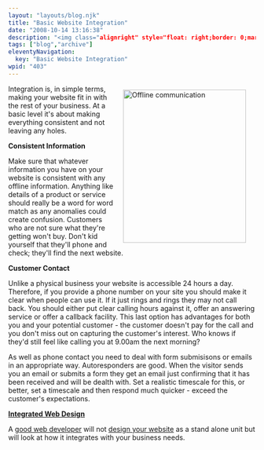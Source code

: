 ```yaml
---
layout: "layouts/blog.njk"
title: "Basic Website Integration"
date: "2008-10-14 13:16:38"
description: "<img class="alignright" style="float: right;border: 0;margin-left: 20px;margin-right: 20px;margin-top: 10px;margin-bottom: 10px" src="http://www"
tags: ["blog","archive"]
eleventyNavigation:
  key: "Basic Website Integration"
wpid: "403"
---
```

<img class="alignright" style="float: right;border: 0;margin-left: 20px;margin-right: 20px;margin-top: 10px;margin-bottom: 10px" src="http://www.chris-smith-web.com/wp/wp-content/uploads/2008/10/phone.jpg" alt="Offline communication" width="250" height="312" />Integration is, in simple terms, making your website fit in with the rest of your business. At a basic level it's about making everything consistent and not leaving any holes.

<strong>Consistent Information</strong>

Make sure that whatever information you have on your website is consistent with any offline information. Anything like details of a product or service should really be a word for word match as any anomalies could create confusion. Customers who are not sure what they're getting won't buy. Don't kid yourself that they'll phone and check; they'll find the next website.

<strong>Customer Contact</strong>

Unlike a physical business your website is accessible 24 hours a day. Therefore, if you provide a phone number on your site you should make it clear when people can use it. If it just rings and rings they may not call back. You should either put clear calling hours against it, offer an answering service or offer a callback facility. This last option has advantages for both you and your potential customer - the customer doesn't pay for the call and you don't miss out on capturing the customer's interest. Who knows if they'd still feel like calling you at 9.00am the next morning?

As well as phone contact you need to deal with form submisisons or emails in an appropriate way. Autoresponders are good. When the visitor sends you an email or submits a form they get an email just confirming that it has been received and will be dealth with. Set a realistic timescale for this, or better, set a timescale and then respond much quicker - exceed the customer's expectations.

<strong><a href="http://www.chris-smith-web.com/wp/?page_id=9" target="_self">Integrated Web Design</a></strong>

A <a href="http://www.chris-smith-web.com/wp" target="_self">good web developer</a> will not <a href="http://www.chris-smith-web.com/wp/?page_id=9" target="_self">design your website</a> as a stand alone unit but will look at how it integrates with your business needs.